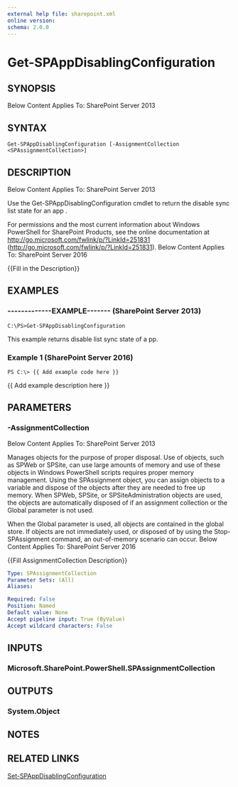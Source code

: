 ```yaml
---
external help file: sharepoint.xml
online version: 
schema: 2.0.0
---
```


# Get-SPAppDisablingConfiguration

## SYNOPSIS
Below Content Applies To: SharePoint Server 2013

## SYNTAX

```
Get-SPAppDisablingConfiguration [-AssignmentCollection <SPAssignmentCollection>]
```

## DESCRIPTION
Below Content Applies To: SharePoint Server 2013

Use the Get-SPAppDisablingConfiguration cmdlet to return the disable sync list state for an app .

For permissions and the most current information about Windows PowerShell for SharePoint Products, see the online documentation at http://go.microsoft.com/fwlink/p/?LinkId=251831 (http://go.microsoft.com/fwlink/p/?LinkId=251831).
Below Content Applies To: SharePoint Server 2016

{{Fill in the Description}}

## EXAMPLES

### -------------EXAMPLE------- (SharePoint Server 2013)
```
C:\PS>Get-SPAppDisablingConfiguration
```

This example returns disable list sync state of a pp.

### Example 1 (SharePoint Server 2016)
```
PS C:\> {{ Add example code here }}
```

{{ Add example description here }}

## PARAMETERS

### -AssignmentCollection
Below Content Applies To: SharePoint Server 2013

Manages objects for the purpose of proper disposal.
Use of objects, such as SPWeb or SPSite, can use large amounts of memory and use of these objects in Windows PowerShell scripts requires proper memory management.
Using the SPAssignment object, you can assign objects to a variable and dispose of the objects after they are needed to free up memory.
When SPWeb, SPSite, or SPSiteAdministration objects are used, the objects are automatically disposed of if an assignment collection or the Global parameter is not used.

When the Global parameter is used, all objects are contained in the global store.
If objects are not immediately used, or disposed of by using the Stop-SPAssignment command, an out-of-memory scenario can occur.
Below Content Applies To: SharePoint Server 2016

{{Fill AssignmentCollection Description}}

```yaml
Type: SPAssignmentCollection
Parameter Sets: (All)
Aliases: 

Required: False
Position: Named
Default value: None
Accept pipeline input: True (ByValue)
Accept wildcard characters: False
```

## INPUTS

### Microsoft.SharePoint.PowerShell.SPAssignmentCollection

## OUTPUTS

### System.Object

## NOTES

## RELATED LINKS

[Set-SPAppDisablingConfiguration]()

